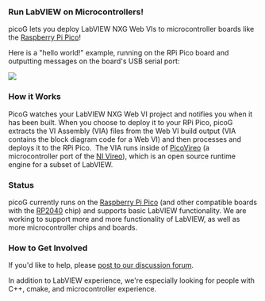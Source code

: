 ### Run LabVIEW on Microcontrollers!

picoG lets you deploy LabVIEW NXG Web VIs to microcontroller boards like the [Raspberry Pi Pico](https://www.raspberrypi.org/products/raspberry-pi-pico/)!

Here is a "hello world!" example, running on the RPi Pico board and outputting messages on the board's USB serial port:

![](https://user-images.githubusercontent.com/381432/127722850-715e39de-9642-4bb7-ae5c-262b6610d3c8.gif)

### How it Works

PicoG watches your LabVIEW NXG Web VI project and notifies you when it has been built. When you choose to deploy it to your RPi Pico, picoG extracts the VI Assembly (VIA) files from the Web VI build output (VIA contains the block diagram code for a Web VI) and then processes and deploys it to the RPi Pico.  The VIA runs inside of [PicoVireo](https://github.com/PicoG/PicoVireo) (a microcontroller port of the [NI Vireo](https://github.com/ni/VireoSDK)), which is an open source runtime engine for a subset of LabVIEW.

### Status

picoG currently runs on the [Raspberry Pi Pico](https://www.raspberrypi.org/products/raspberry-pi-pico/) (and other compatible boards with the [RP2040](https://www.raspberrypi.org/documentation/rp2040/getting-started/) chip) and supports basic LabVIEW functionality. We are working to support more and more functionality of LabVIEW, as well as more microcontroller chips and boards.

### How to Get Involved

If you'd like to help, please [post to our discussion forum](https://github.com/PicoG/PicoG/discussions).

In addition to LabVIEW experience, we're especially looking for people with C++, cmake, and microcontroller experience.
